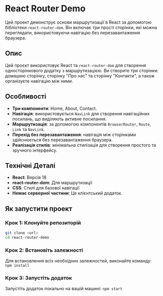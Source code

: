 # React Router Demo

Цей проект демонструє основи маршрутизації в React за допомогою бібліотеки `react-router-dom`. Він включає три прості сторінки, які можна переглядати, використовуючи навігацію без перезавантаження браузера.

## Опис

Цей проєкт використовує React та `react-router-dom` для створення односторінкового додатку з маршрутизацією. Ви створите три сторінки: домашню сторінку, сторінку "Про нас" та сторінку "Контакти", а також організуєте навігацію між ними.

## Особливості

- **Три компоненти**: Home, About, Contact.
- **Навігація**: використовується `NavLink` для створення навігаційних посилань, що виділяють активне посилання.
- **Маршрутизація**: за допомогою компонентів `BrowserRouter`, `Route`, `Link` та `NavLink`.
- **Перехід без перезавантаження**: навігація між сторінками здійснюється без перезавантаження браузера.
- **Реалізація стилів**: мінімальна стилізація для створення простого та зручного інтерфейсу.

## Технічні Деталі

- **React**: Версія 18
- **react-router-dom**: Для маршрутизації
- **CSS**: Стилі для базової навігації
- **Немає серверної частини**: Це клієнтський додаток.

## Як запустити проект

### Крок 1: Клонуйте репозиторій

```bash
git clone <url>
cd react-router-demo
```
### Крок 2: Встановіть залежності
Для встановлення всіх необхідних залежностей, виконайте команду: <br>
```npm install```

### Крок 3: Запустіть додаток
Запустіть додаток локально на вашій машині:
```npm start```
